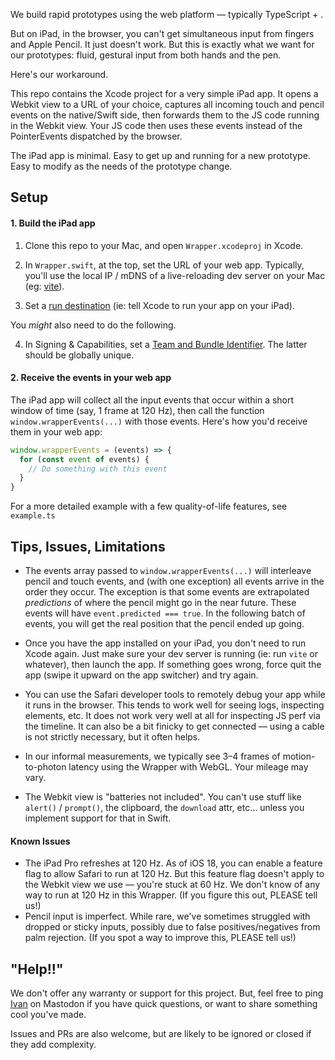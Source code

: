 We build rapid prototypes using the web platform — typically TypeScript + <canvas>.

But on iPad, in the browser, you can't get simultaneous input from fingers and Apple Pencil. It just doesn't work. But this is exactly what we want for our prototypes: fluid, gestural input from both hands and the pen.

Here's our workaround.

This repo contains the Xcode project for a very simple iPad app. It opens a Webkit view to a URL of your choice, captures all incoming touch and pencil events on the native/Swift side, then forwards them to the JS code running in the Webkit view. Your JS code then uses these events instead of the PointerEvents dispatched by the browser.

The iPad app is minimal. Easy to get up and running for a new prototype. Easy to modify as the needs of the prototype change.

## Setup

#### 1. Build the iPad app

1. Clone this repo to your Mac, and open `Wrapper.xcodeproj` in Xcode.

2. In `Wrapper.swift`, at the top, set the URL of your web app. Typically, you'll use the local IP / mDNS of a live-reloading dev server on your Mac (eg: [vite](https://vite.dev)).

3. Set a [run destination](https://developer.apple.com/documentation/xcode/building-and-running-an-app) (ie: tell Xcode to run your app on your iPad).

You *might* also need to do the following.

4. In Signing & Capabilities, set a [Team and Bundle Identifier](https://developer.apple.com/documentation/xcode/preparing-your-app-for-distribution). The latter should be globally unique.

#### 2. Receive the events in your web app

The iPad app will collect all the input events that occur within a short window of time (say, 1 frame at 120 Hz), then call the function `window.wrapperEvents(...)` with those events. Here's how you'd receive them in your web app:

```javascript
window.wrapperEvents = (events) => {
  for (const event of events) {
    // Do something with this event
  }
}
```

For a more detailed example with a few quality-of-life features, see `example.ts`

## Tips, Issues, Limitations

* The events array passed to `window.wrapperEvents(...)` will interleave pencil and touch events, and (with one exception) all events arrive in the order they occur. The exception is that some events are extrapolated *predictions* of where the pencil might go in the near future. These events will have `event.predicted === true`. In the following batch of events, you will get the real position that the pencil ended up going.
* Once you have the app installed on your iPad, you don't need to run Xcode again. Just make sure your dev server is running (ie: run `vite` or whatever), then launch the app. If something goes wrong, force quit the app (swipe it upward on the app switcher) and try again.
* You can use the Safari developer tools to remotely debug your app while it runs in the browser. This tends to work well for seeing logs, inspecting elements, etc. It does not work very well at all for inspecting JS perf via the timeline. It can also be a bit finicky to get connected — using a cable is not strictly necessary, but it often helps.
* In our informal measurements, we typically see 3–4 frames of motion-to-photon latency using the Wrapper with WebGL. Your mileage may vary.

* The Webkit view is "batteries not included". You can't use stuff like `alert()` / `prompt()`, the clipboard, the `download` attr, etc… unless you implement support for that in Swift.

#### Known Issues
* The iPad Pro refreshes at 120 Hz. As of iOS 18, you can enable a feature flag to allow Safari to run at 120 Hz. But this feature flag doesn't apply to the Webkit view we use — you're stuck at 60 Hz. We don't know of any way to run at 120 Hz in this Wrapper. (If you figure this out, PLEASE tell us!)
* Pencil input is imperfect. While rare, we've sometimes struggled with dropped or sticky inputs, possibly due to false positives/negatives from palm rejection. (If you spot a way to improve this, PLEASE tell us!)

## "Help!!"

We don't offer any warranty or support for this project. But, feel free to ping [Ivan](http://mastodon.social/@spiralganglion) on Mastodon if you have quick questions, or want to share something cool you've made.

Issues and PRs are also welcome, but are likely to be ignored or closed if they add complexity.
